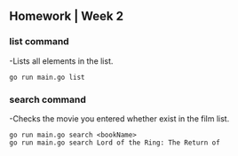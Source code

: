 ## Homework | Week 2

### list command
-Lists all elements in the list.
```
go run main.go list
```
### search command 
-Checks the movie you entered whether exist in the film list.
```
go run main.go search <bookName>
go run main.go search Lord of the Ring: The Return of 
